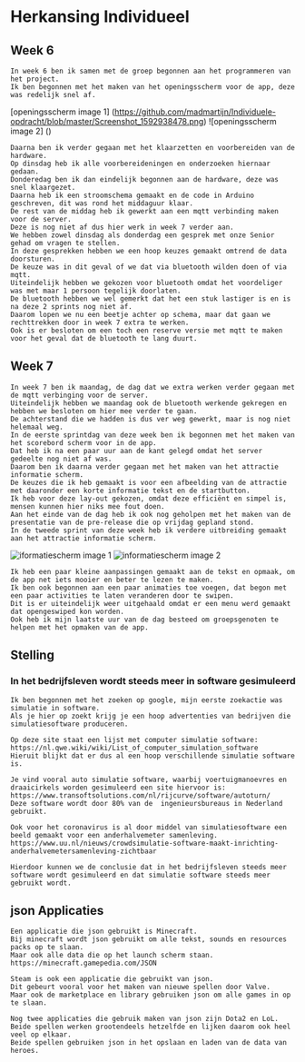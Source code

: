 # Herkansing Individueel

## Week 6
    In week 6 ben ik samen met de groep begonnen aan het programmeren van het project. 
    Ik ben begonnen met het maken van het openingsscherm voor de app, deze was redelijk snel af.
    
[openingsscherm image 1] (https://github.com/madmartijn/Individuele-opdracht/blob/master/Screenshot_1592938478.png)
![openingsscherm image 2] ()

    Daarna ben ik verder gegaan met het klaarzetten en voorbereiden van de hardware.
    Op dinsdag heb ik alle voorbereideningen en onderzoeken hiernaar gedaan.
    Donderedag ben ik dan eindelijk begonnen aan de hardware, deze was snel klaargezet.
    Daarna heb ik een stroomschema gemaakt en de code in Arduino geschreven, dit was rond het middaguur klaar.
    De rest van de middag heb ik gewerkt aan een mqtt verbinding maken voor de server.
    Deze is nog niet af dus hier werk in week 7 verder aan.
    We hebben zowel dinsdag als donderdag een gesprek met onze Senior gehad om vragen te stellen.
    In deze gesprekken hebben we een hoop keuzes gemaakt omtrend de data doorsturen.
    De keuze was in dit geval of we dat via bluetooth wilden doen of via mqtt.
    Uiteindelijk hebben we gekozen voor bluetooth omdat het voordeliger was met maar 1 persoon tegelijk doorlaten.
    De bluetooth hebben we wel gemerkt dat het een stuk lastiger is en is na deze 2 sprints nog niet af.
    Daarom lopen we nu een beetje achter op schema, maar dat gaan we rechttrekken door in week 7 extra te werken.
    Ook is er besloten om een toch een reserve versie met mqtt te maken voor het geval dat de bluetooth te lang duurt.
    
## Week 7
    In week 7 ben ik maandag, de dag dat we extra werken verder gegaan met de mqtt verbinging voor de server.
    Uiteindelijk hebben we maandag ook de bluetooth werkende gekregen en hebben we besloten om hier mee verder te gaan.
    De achterstand die we hadden is dus ver weg gewerkt, maar is nog niet helemaal weg.
    In de eerste sprintdag van deze week ben ik begonnen met het maken van het scorebord scherm voor in de app.
    Dat heb ik na een paar uur aan de kant gelegd omdat het server gedeelte nog niet af was.
    Daarom ben ik daarna verder gegaan met het maken van het attractie informatie scherm.
    De keuzes die ik heb gemaakt is voor een afbeelding van de attractie met daaronder een korte informatie tekst en de startbutton.
    Ik heb voor deze lay-out gekozen, omdat deze efficiënt en simpel is, mensen kunnen hier niks mee fout doen.
    Aan het einde van de dag heb ik ook nog geholpen met het maken van de presentatie van de pre-release die op vrijdag gepland stond.
    In de tweede sprint van deze week heb ik verdere uitbreiding gemaakt aan het attractie informatie scherm.
    
![iformatiescherm image 1]()
![informatiescherm image 2]()

    Ik heb een paar kleine aanpassingen gemaakt aan de tekst en opmaak, om de app net iets mooier en beter te lezen te maken.
    Ik ben ook begonnen aan een paar animaties toe voegen, dat begon met een paar activities te laten veranderen door te swipen.
    Dit is er uiteindelijk weer uitgehaald omdat er een menu werd gemaakt dat opengeswiped kon worden.
    Ook heb ik mijn laatste uur van de dag besteed om groepsgenoten te helpen met het opmaken van de app.
    
## Stelling
### In het bedrijfsleven wordt steeds meer in software gesimuleerd
    Ik ben begonnen met het zoeken op google, mijn eerste zoekactie was simulatie in software.
    Als je hier op zoekt krijg je een hoop advertenties van bedrijven die simulatiesoftware produceren.
    
    Op deze site staat een lijst met computer simulatie software:
    https://nl.qwe.wiki/wiki/List_of_computer_simulation_software
    Hieruit blijkt dat er dus al een hoop verschillende simulatie software is.
    
    Je vind vooral auto simulatie software, waarbij voertuigmanoevres en draaicirkels worden gesimuleerd een site hiervoor is:
    https://www.transoftsolutions.com/nl/rijcurve/software/autoturn/
    Deze software wordt door 80% van de  ingenieursbureaus in Nederland gebruikt.
    
    Ook voor het coronavirus is al door middel van simulatiesoftware een beeld gemaakt voor een anderhalvemeter samenleving. 
    https://www.uu.nl/nieuws/crowdsimulatie-software-maakt-inrichting-anderhalvemetersamenleving-zichtbaar
    
    Hierdoor kunnen we de conclusie dat in het bedrijfsleven steeds meer software wordt gesimuleerd en dat simulatie software steeds meer gebruikt wordt.
    
## json Applicaties    
    Een applicatie die json gebruikt is Minecraft.
    Bij minecraft wordt json gebruikt om alle tekst, sounds en resources packs op te slaan.
    Maar ook alle data die op het launch scherm staan.
    https://minecraft.gamepedia.com/JSON

    Steam is ook een applicatie die gebruikt van json.
    Dit gebeurt vooral voor het maken van nieuwe spellen door Valve.
    Maar ook de marketplace en library gebruiken json om alle games in op te slaan.

    Nog twee applicaties die gebruik maken van json zijn Dota2 en LoL.
    Beide spellen werken grootendeels hetzelfde en lijken daarom ook heel veel op elkaar.
    Beide spellen gebruiken json in het opslaan en laden van de data van heroes.
